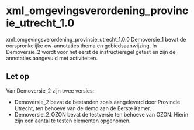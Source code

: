 # xml_omgevingsverordening_provincie_utrecht_1.0
xml_omgevingsverordening_provincie_utrecht_1.0.0
Demoversie_1 bevat de oorspronkelijke ow-annotaties thema en gebiedsaanwijzing. In Demoversie_2 wordt voor het eerst de instructieregel getest en zijn de annotaties aangevuld met activiteiten.
## Let op
Van Demoversie_2 zijn twee versies:
- Demoversie_2 bevat de bestanden zoals aangeleverd door Provincie Utrecht, ten behoeve van de demo aan de Eerste Kamer.
- Demoversie_2_OZON bevat de testversie ten behoeve van OZON. Hierin zijn een aantal te testen elementen opgenomen.
